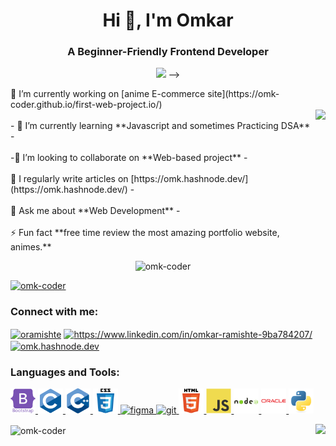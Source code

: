 
<!--  >



- 👋 Hi, I’m Omkar Ramishte Nice to meet YA🙌
- 
- 👀 I’m interested in web dev || Devops 🧑‍💻
- 
- 🌱 I’m currently learning dsa in c++ also started web development🧑‍💻🤖
- 
- 💞️ I’m looking to collaborate on project based on web dev
- 
- 📫 How to reach me --->
<!---
omk-coder/omk-coder is a ✨ special ✨ repository because its `README.md` (this file) appears on your GitHub profile.
You can click the Preview link to take a look at your changes.
--->

 <h1 align="center">Hi 👋, I'm Omkar</h1>
<h3 align="center">A Beginner-Friendly Frontend Developer</h3>
<p align="center"> 
 <img  height="200px" src="https://user-images.githubusercontent.com/93393539/183282788-ce9187d3-96a0-4f7d-abf7-15cb9e8f5e79.png"> -->
</p> 
🔭 I’m currently working on [anime E-commerce site](https://omk-coder.github.io/first-web-project.io/)

<br>
<img align="right" height="250" src="https://fiverr-res.cloudinary.com/images/t_main1,q_auto,f_auto,q_auto,f_auto/attachments/delivery/asset/811541cf3a5acf308a5079febaa31e37-1602084278/Pixxle_Character_Animation/do-high-quality-pixel-art-and-animations.gif"><br>
- 🌱 I’m currently learning **Javascript and sometimes Practicing DSA** 
- <br></br>
-👯 I’m looking to collaborate on **Web-based project**
- <br></br>
📝 I regularly write articles on [https://omk.hashnode.dev/](https://omk.hashnode.dev/)
- <br></br>
💬 Ask me about **Web Development**
- <br></br>
⚡ Fun fact **free time review the most amazing portfolio website, animes.**
<p align="center"> <img src="https://komarev.com/ghpvc/?username=omk-coder&label=Profile%20views&color=0e75b6&style=flat" alt="omk-coder" /> </p>

<p align="left"> <a href="https://github.com/ryo-ma/github-profile-trophy"><img src="https://github-profile-trophy.vercel.app/?username=omk-coder" alt="omk-coder" /></a> </p>


<h3 align="left">Connect with me:</h3>
<p align="left">
<a href="https://twitter.com/oramishte" target="blank"><img align="center" src="https://raw.githubusercontent.com/rahuldkjain/github-profile-readme-generator/master/src/images/icons/Social/twitter.svg" alt="oramishte" height="30" width="40" /></a>
<a href="https://linkedin.com/in/https://www.linkedin.com/in/omkar-ramishte-9ba784207/" target="blank"><img align="center" src="https://raw.githubusercontent.com/rahuldkjain/github-profile-readme-generator/master/src/images/icons/Social/linked-in-alt.svg" alt="https://www.linkedin.com/in/omkar-ramishte-9ba784207/" height="30" width="40" /></a>
<a href="https://hashnode.com/omk.hashnode.dev" target="blank"><img align="center" src="https://raw.githubusercontent.com/rahuldkjain/github-profile-readme-generator/master/src/images/icons/Social/hashnode.svg" alt="omk.hashnode.dev" height="30" width="40" /></a>
</p>

<h3 align="left">Languages and Tools:</h3>
<p align="left"> <a href="https://getbootstrap.com" target="_blank" rel="noreferrer"> <img src="https://raw.githubusercontent.com/devicons/devicon/master/icons/bootstrap/bootstrap-plain-wordmark.svg" alt="bootstrap" width="40" height="40"/> </a> <a href="https://www.cprogramming.com/" target="_blank" rel="noreferrer"> <img src="https://raw.githubusercontent.com/devicons/devicon/master/icons/c/c-original.svg" alt="c" width="40" height="40"/> </a> <a href="https://www.w3schools.com/cpp/" target="_blank" rel="noreferrer"> <img src="https://raw.githubusercontent.com/devicons/devicon/master/icons/cplusplus/cplusplus-original.svg" alt="cplusplus" width="40" height="40"/> </a> <a href="https://www.w3schools.com/css/" target="_blank" rel="noreferrer"> <img src="https://raw.githubusercontent.com/devicons/devicon/master/icons/css3/css3-original-wordmark.svg" alt="css3" width="40" height="40"/> </a> <a href="https://www.figma.com/" target="_blank" rel="noreferrer"> <img src="https://www.vectorlogo.zone/logos/figma/figma-icon.svg" alt="figma" width="40" height="40"/> </a> <a href="https://git-scm.com/" target="_blank" rel="noreferrer"> <img src="https://www.vectorlogo.zone/logos/git-scm/git-scm-icon.svg" alt="git" width="40" height="40"/> </a> <a href="https://www.w3.org/html/" target="_blank" rel="noreferrer"> <img src="https://raw.githubusercontent.com/devicons/devicon/master/icons/html5/html5-original-wordmark.svg" alt="html5" width="40" height="40"/> </a> <a href="https://developer.mozilla.org/en-US/docs/Web/JavaScript" target="_blank" rel="noreferrer"> <img src="https://raw.githubusercontent.com/devicons/devicon/master/icons/javascript/javascript-original.svg" alt="javascript" width="40" height="40"/> </a> <a href="https://nodejs.org" target="_blank" rel="noreferrer"> <img src="https://raw.githubusercontent.com/devicons/devicon/master/icons/nodejs/nodejs-original-wordmark.svg" alt="nodejs" width="40" height="40"/> </a> <a href="https://www.oracle.com/" target="_blank" rel="noreferrer"> <img src="https://raw.githubusercontent.com/devicons/devicon/master/icons/oracle/oracle-original.svg" alt="oracle" width="40" height="40"/> </a> <a href="https://www.python.org" target="_blank" rel="noreferrer"> <img src="https://raw.githubusercontent.com/devicons/devicon/master/icons/python/python-original.svg" alt="python" width="40" height="40"/> </a> </p>

<p><img align="center" src="https://github-readme-streak-stats.herokuapp.com/?user=omk-coder&" alt="omk-coder" />
<img align="right" src="https://github-readme-stats.vercel.app/api?username=omk-coder&&show_icons=true&title_color=ffffff&icon_color=bb2acf&text_color=daf7dc&bg_color=151515"></p>
